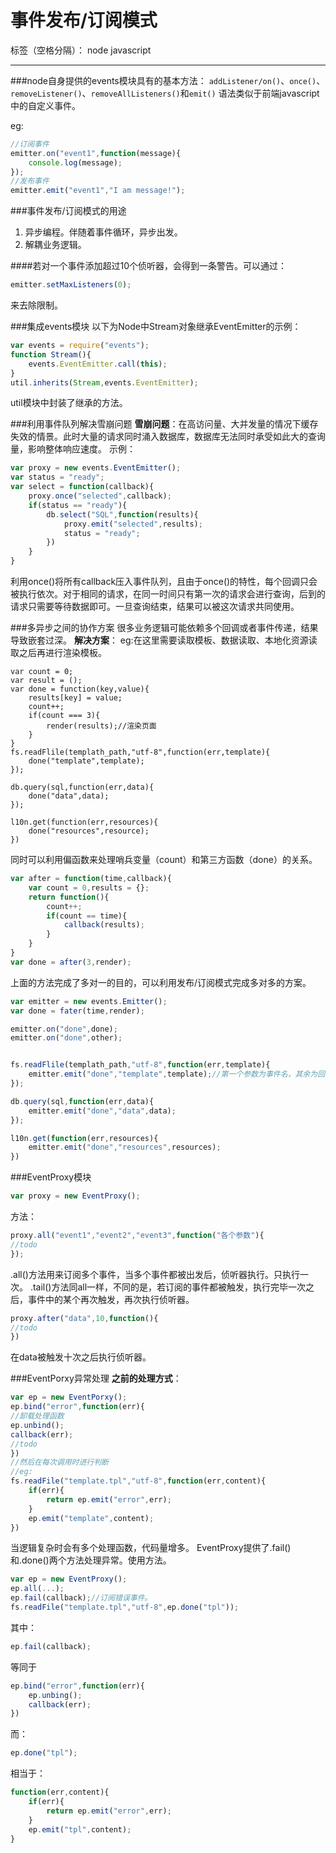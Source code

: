 # 事件发布/订阅模式

标签（空格分隔）： node javascript

---

###node自身提供的events模块具有的基本方法：
```addListener/on()```、```once()```、```removeListener()```、```removeAllListeners()```和```emit()``` 语法类似于前端javascript中的自定义事件。

eg:
```javascript
//订阅事件
emitter.on("event1",function(message){
    console.log(message);
});
//发布事件
emitter.emit("event1","I am message!");
```

###事件发布/订阅模式的用途

 1. 异步编程。伴随着事件循环，异步出发。
 2. 解耦业务逻辑。

####若对一个事件添加超过10个侦听器，会得到一条警告。可以通过：
```javascript
emitter.setMaxListeners(0);
```
来去除限制。

###集成events模块
以下为Node中Stream对象继承EventEmitter的示例：
```javascript
var events = require("events");
function Stream(){
    events.EventEmitter.call(this);
}
util.inherits(Stream,events.EventEmitter);
```
util模块中封装了继承的方法。

###利用事件队列解决雪崩问题
**雪崩问题**：在高访问量、大并发量的情况下缓存失效的情景。此时大量的请求同时涌入数据库，数据库无法同时承受如此大的查询量，影响整体响应速度。
示例：
```javascript
var proxy = new events.EventEmitter();
var status = "ready";
var select = function(callback){
    proxy.once("selected",callback);
    if(status == "ready"){
        db.select("SQL",function(results){
            proxy.emit("selected",results);
            status = "ready";
        })
    }
}
```
利用once()将所有callback压入事件队列，且由于once()的特性，每个回调只会被执行依次。对于相同的请求，在同一时间只有第一次的请求会进行查询，后到的请求只需要等待数据即可。一旦查询结束，结果可以被这次请求共同使用。

###多异步之间的协作方案
很多业务逻辑可能依赖多个回调或者事件传递，结果导致嵌套过深。
**解决方案**：
eg:在这里需要读取模板、数据读取、本地化资源读取之后再进行渲染模板。

```javascipt
var count = 0;
var result = ();
var done = function(key,value){
    results[key] = value;
    count++;
    if(count === 3){
        render(results);//渲染页面
    }
}
fs.readFlile(templath_path,"utf-8",function(err,template){
    done("template",template);
});

db.query(sql,function(err,data){
    done("data",data);
});

l10n.get(function(err,resources){
    done("resources",resource);
})
```
同时可以利用偏函数来处理哨兵变量（count）和第三方函数（done）的关系。
```javascript
var after = function(time,callback){
    var count = 0,results = {};
    return function(){
        count++;
        if(count == time){
            callback(results);
        }
    }
}
var done = after(3,render);
```
上面的方法完成了多对一的目的，可以利用发布/订阅模式完成多对多的方案。
```javascript
var emitter = new events.Emitter();
var done = fater(time,render);

emitter.on("done",done);
emitter.on("done",other);


fs.readFlile(templath_path,"utf-8",function(err,template){
    emitter.emit("done","template",template);//第一个参数为事件名，其余为回调参数。
});

db.query(sql,function(err,data){
    emitter.emit("done","data",data);
});

l10n.get(function(err,resources){
    emitter.emit("done","resources",resources);
})
```

###EventProxy模块
```javascript
var proxy = new EventProxy();
``` 
方法：
```javascript
proxy.all("event1","event2","event3",function("各个参数"){
//todo
});
```
.all()方法用来订阅多个事件，当多个事件都被出发后，侦听器执行。只执行一次。
.tail()方法同all一样，不同的是，若订阅的事件都被触发，执行完毕一次之后，事件中的某个再次触发，再次执行侦听器。
```javascript
proxy.after("data",10,function(){
//todo
})
```
在data被触发十次之后执行侦听器。

###EventPorxy异常处理
**之前的处理方式**：
```javascript
var ep = new EventPorxy();
ep.bind("error",function(err){
//卸载处理函数
ep.unbind();
callback(err);
//todo
})
//然后在每次调用时进行判断
//eg:
fs.readFile("template.tpl","utf-8",function(err,content){
    if(err){
        return ep.emit("error",err);
    }
    ep.emit("template",content);
})
```
当逻辑复杂时会有多个处理函数，代码量增多。
EventProxy提供了.fail()和.done()两个方法处理异常。使用方法。
```javascript
var ep = new EventProxy();
ep.all(...);
ep.fail(callback);//订阅错误事件。
fs.readFile("template.tpl","utf-8",ep.done("tpl"));
```
其中：
```javascript
ep.fail(callback);
```
等同于
```javascript
ep.bind("error",function(err){
    ep.unbing();
    callback(err);
})
```
而：
```javascript
ep.done("tpl");
```
相当于：
```javascript
function(err,content){
    if(err){
        return ep.emit("error",err);
    }
    ep.emit("tpl",content);
}
```